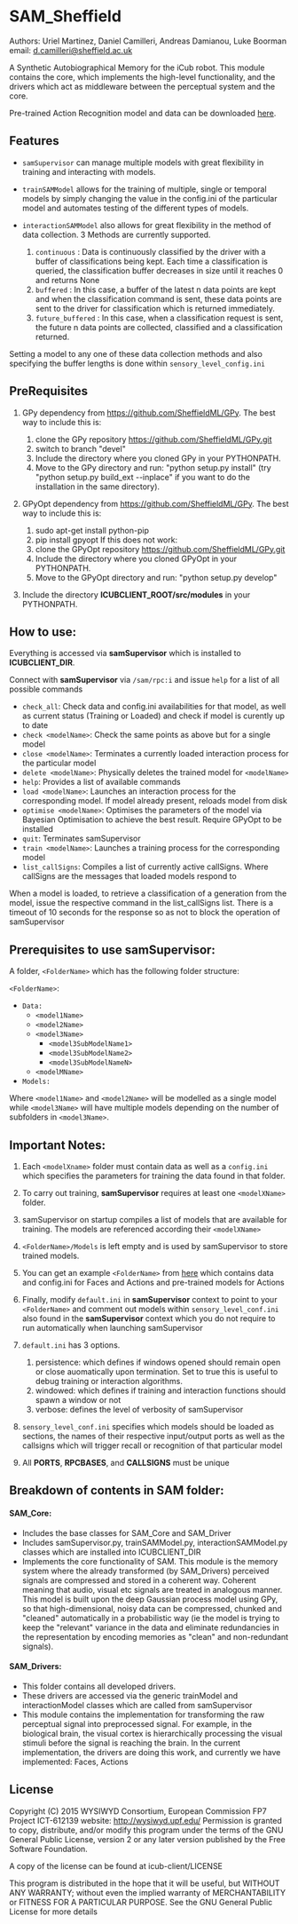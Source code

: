 # SAM_Sheffield


Authors: Uriel Martinez, Daniel Camilleri, Andreas Damianou, Luke Boorman
email:   d.camilleri@sheffield.ac.uk

A Synthetic Autobiographical Memory for the iCub robot. This module contains the core, which implements the high-level functionality, and the drivers which act as middleware between the perceptual system and the core.

Pre-trained Action Recognition model and data can be downloaded [here](https://drive.google.com/open?id=0B6fkkRLTYjNLbjFFSEZtUmtHNk0).

## Features

* `samSupervisor` can manage multiple models with great flexibility in training and interacting with models. 

* `trainSAMModel` allows for the training of multiple, single or temporal models by simply changing the value in the config.ini of the particular model and automates testing of the different types of models.

* `interactionSAMModel` also allows for great flexibility in the method of data collection. 3 Methods are currently supported.
    1. `continuous` : 	Data is continuously classified by the driver with a buffer of classifications being kept. Each time a classification is queried, the classification buffer decreases in size until it reaches 0 and returns None
    2. `buffered` :		In this case, a buffer of the latest n data points are kept and when the classification command is sent, these data points are sent to the driver for classification which is returned immediately. 
    3. `future_buffered` : 	In this case, when a classification request is sent, the future n data points are collected, classified and a classification returned.

Setting a model to any one of these data collection methods and also specifying the buffer lengths is done within `sensory_level_config.ini`

## PreRequisites

1. GPy dependency from https://github.com/SheffieldML/GPy. The best way to include this is:
    1. clone the GPy repository https://github.com/SheffieldML/GPy.git
    2. switch to branch "devel"
    3. Include the directory where you cloned GPy in your PYTHONPATH.
    4. Move to the GPy directory and run: "python setup.py install" (try "python setup.py build_ext --inplace" if you want to do the installation in the same directory).

2. GPyOpt dependency from https://github.com/SheffieldML/GPy. The best way to include this is:
    1. sudo apt-get install python-pip
    2. pip install gpyopt
    If this does not work:
    1. clone the GPyOpt repository https://github.com/SheffieldML/GPy.git
    2. Include the directory where you cloned GPyOpt in your PYTHONPATH.
    3. Move to the GPyOpt directory and run: "python setup.py develop"

3. Include the directory **ICUBCLIENT_ROOT/src/modules** in your PYTHONPATH.

## How to use:

Everything is accessed via **samSupervisor** which is installed to **ICUBCLIENT_DIR**.

Connect with **samSupervisor** via `/sam/rpc:i` and issue `help` for a list of all possible commands
* `check_all`: 		Check data and config.ini availabilities for that model, as well as current status (Training or Loaded) and check if model is curently up to date
* `check <modelName>`: 		Check the same points as above but for a single model
* `close <modelName>`: 		Terminates a currently loaded interaction process for the particular model
* `delete <modelName>`: 		Physically deletes the trained model for `<modelName>`
* `help`: 			Provides a list of available commands
* `load <modelName>`: 		Launches an interaction process for the corresponding model. If model already present, reloads model from disk
* `optimise <modelName>`: 	Optimises the parameters of the model via Bayesian Optimisation to achieve the best result. Require GPyOpt to be installed
* `quit`: 			Terminates samSupervisor
* `train <modelName>`:		Launches a training process for the corresponding model
* `list_callSigns`:		Compiles a list of currently active callSigns. Where callSigns are the messages that loaded models respond to

When a model is loaded, to retrieve a classification of a generation from the model, issue the respective command in the list_callSigns list. There is a timeout of 10 seconds for the response so as not to block the operation of samSupervisor


## Prerequisites to use samSupervisor:

A folder, `<FolderName>` which has the following folder structure:

`<FolderName>`:
  - `Data:`
    - `<model1Name>`
    - `<model2Name>`
    - `<model3Name>`
      - `<model3SubModelName1>`
      - `<model3SubModelName2>`
      - `<model3SubModelNameN>`
    - `<modelMName>`
  - `Models:`

Where `<model1Name>` and `<model2Name>` will be modelled as a single model while `<model3Name>` will have multiple models depending on the number of subfolders in `<model3Name>`. 

## Important Notes:

1. Each `<modelXname>` folder must contain data as well as a `config.ini` which specifies the parameters for training the data found in that folder.

2. To carry out training, **samSupervisor** requires at least one `<modelXName>` folder.

3. samSupervisor on startup compiles a list of models that are available for training. The models are referenced according their `<modelXName>`

4. `<FolderName>/Models` is left empty and is used by samSupervisor to store trained models. 

5. You can get an example `<FolderName>` from [here](https://drive.google.com/open?id=0B6fkkRLTYjNLbjFFSEZtUmtHNk0) which contains data and config.ini for Faces and Actions and pre-trained models for Actions

6. Finally, modify `default.ini` in **samSupervisor** context to point to your `<FolderName>` and comment out models within `sensory_level_conf.ini` also found in the **samSupervisor** context which you do not require to run automatically when launching samSupervisor 

7. `default.ini` has 3 options. 
    1. persistence: which defines if windows opened should remain open or close auomatically upon termination. Set to true this is useful to debug training or interaction algorithms.
    2. windowed:     which defines if training and interaction functions should spawn a window or not
    3. verbose:      defines the level of verbosity of samSupervisor

8. `sensory_level_conf.ini` specifies which models should be loaded as sections, the names of their respective input/output ports as well as the callsigns which will trigger recall or recognition of that particular model

9. All **PORTS**, **RPCBASES**, and **CALLSIGNS** must be unique

## Breakdown of contents in SAM folder:

#### SAM_Core: 
* Includes the base classes for SAM_Core and SAM_Driver
* Includes samSupervisor.py, trainSAMModel.py, interactionSAMModel.py classes which are installed into ICUBCLIENT_DIR
* Implements the core functionality of SAM. This module is the memory system where the already transformed (by SAM_Drivers) perceived signals are compressed and stored in a coherent way. Coherent meaning that audio, visual etc signals are treated in analogous manner. This model is built upon the deep Gaussian process model using GPy, so that high-dimensional, noisy data can be compressed, chunked and "cleaned" automatically in a probabilistic way (ie the model is trying to keep the "relevant" variance in the data and eliminate redundancies in the representation by encoding memories as "clean" and non-redundant signals).

#### SAM_Drivers:
* This folder contains all developed drivers. 
* These drivers are accessed via the generic trainModel and interactionModel classes which are called from samSupervisor
* This module contains the implementation for transforming the raw perceptual signal into preprocessed signal. For example, in the biological brain, the visual cortex is hierarchically processing the visual stimuli before the signal is reaching the brain. In the current implementation, the drivers are doing this work, and currently we have implemented: Faces, Actions

## License
Copyright (C) 2015 WYSIWYD Consortium, European Commission FP7 Project ICT-612139
website: http://wysiwyd.upf.edu/
Permission is granted to copy, distribute, and/or modify this program under the terms of the GNU General Public License, version 2 or any later version published by the Free Software Foundation.

A copy of the license can be found at icub-client/LICENSE

This program is distributed in the hope that it will be useful, but WITHOUT ANY WARRANTY; without even the implied warranty of MERCHANTABILITY or FITNESS FOR A PARTICULAR PURPOSE. See the GNU General Public License for more details
